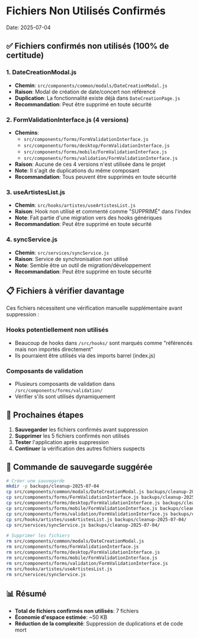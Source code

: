 # Fichiers Non Utilisés Confirmés

Date: 2025-07-04

## ✅ Fichiers confirmés non utilisés (100% de certitude)

### 1. DateCreationModal.js
- **Chemin**: `src/components/common/modals/DateCreationModal.js`
- **Raison**: Modal de création de date/concert non référencé
- **Duplication**: La fonctionnalité existe déjà dans `DateCreationPage.js`
- **Recommandation**: Peut être supprimé en toute sécurité

### 2. FormValidationInterface.js (4 versions)
- **Chemins**:
  - `src/components/forms/FormValidationInterface.js`
  - `src/components/forms/desktop/FormValidationInterface.js`
  - `src/components/forms/mobile/FormValidationInterface.js`
  - `src/components/forms/validation/FormValidationInterface.js`
- **Raison**: Aucune de ces 4 versions n'est utilisée dans le projet
- **Note**: Il s'agit de duplications du même composant
- **Recommandation**: Tous peuvent être supprimés en toute sécurité

### 3. useArtistesList.js
- **Chemin**: `src/hooks/artistes/useArtistesList.js`
- **Raison**: Hook non utilisé et commenté comme "SUPPRIMÉ" dans l'index
- **Note**: Fait partie d'une migration vers des hooks génériques
- **Recommandation**: Peut être supprimé en toute sécurité

### 4. syncService.js
- **Chemin**: `src/services/syncService.js`
- **Raison**: Service de synchronisation non utilisé
- **Note**: Semble être un outil de migration/développement
- **Recommandation**: Peut être supprimé en toute sécurité

## 📋 Fichiers à vérifier davantage

Ces fichiers nécessitent une vérification manuelle supplémentaire avant suppression :

### Hooks potentiellement non utilisés
- Beaucoup de hooks dans `/src/hooks/` sont marqués comme "référencés mais non importés directement"
- Ils pourraient être utilisés via des imports barrel (index.js)

### Composants de validation
- Plusieurs composants de validation dans `/src/components/forms/validation/`
- Vérifier s'ils sont utilisés dynamiquement

## 🔧 Prochaines étapes

1. **Sauvegarder** les fichiers confirmés avant suppression
2. **Supprimer** les 5 fichiers confirmés non utilisés
3. **Tester** l'application après suppression
4. **Continuer** la vérification des autres fichiers suspects

## 💾 Commande de sauvegarde suggérée

```bash
# Créer une sauvegarde
mkdir -p backups/cleanup-2025-07-04
cp src/components/common/modals/DateCreationModal.js backups/cleanup-2025-07-04/
cp src/components/forms/FormValidationInterface.js backups/cleanup-2025-07-04/
cp src/components/forms/desktop/FormValidationInterface.js backups/cleanup-2025-07-04/
cp src/components/forms/mobile/FormValidationInterface.js backups/cleanup-2025-07-04/
cp src/components/forms/validation/FormValidationInterface.js backups/cleanup-2025-07-04/
cp src/hooks/artistes/useArtistesList.js backups/cleanup-2025-07-04/
cp src/services/syncService.js backups/cleanup-2025-07-04/

# Supprimer les fichiers
rm src/components/common/modals/DateCreationModal.js
rm src/components/forms/FormValidationInterface.js
rm src/components/forms/desktop/FormValidationInterface.js
rm src/components/forms/mobile/FormValidationInterface.js
rm src/components/forms/validation/FormValidationInterface.js
rm src/hooks/artistes/useArtistesList.js
rm src/services/syncService.js
```

## 📊 Résumé

- **Total de fichiers confirmés non utilisés**: 7 fichiers
- **Économie d'espace estimée**: ~50 KB
- **Réduction de la complexité**: Suppression de duplications et de code mort